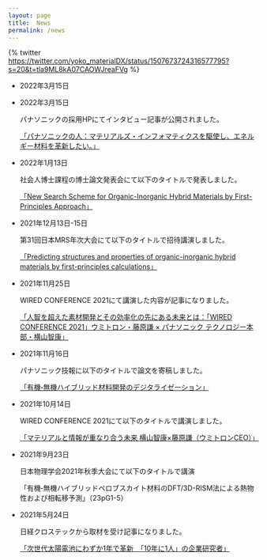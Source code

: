 ```yaml
---
layout: page
title:  News
permalink: /news
---
```


{% twitter https://twitter.com/yoko_materialDX/status/1507673724316577795?s=20&t=tla9ML8kA07CAOWJreaFVg %}

- 2022年3月15日

- 2022年3月15日

	パナソニックの採用HPにてインタビュー記事が公開されました。

	[「パナソニックの人：マテリアルズ・インフォマティクスを駆使し、エネルギー材料を革新したい。」](https://recruit.jpn.panasonic.com/person/t_yokoyama.html)

- 2022年1月13日

	社会人博士課程の博士論文発表会にて以下のタイトルで発表しました。

	[「New Search Scheme for Organic-Inorganic Hybrid Materials by First-Principles Approach」](https://educ.titech.ac.jp/mat/event_information/2021/061678.html)

- 2021年12月13日-15日

	第31回日本MRS年次大会にて以下のタイトルで招待講演しました。

	[「Predicting structures and properties of organic-inorganic hybrid materials by first-principles calculations」](https://www.mrs-j.org/meeting2021/jp/prg/programList_oral.php?id=C)

- 2021年11月25日

	WIRED CONFERENCE 2021にて講演した内容が記事になりました。

	[「人智を超えた素材開発とその効率化の先にある未来とは：「WIRED CONFERENCE 2021」ウミトロン・藤原謙 × パナソニック テクノロジー本部・横山智康」](https://wired.jp/2021/11/25/wired-conference-2021-panasonic-ws/)

- 2021年11月16日

	パナソニック技報に以下のタイトルで論文を寄稿しました。

	[「有機‐無機ハイブリッド材料開発のデジタライゼーション」](https://www.panasonic.com/jp/corporate/technology-design/ptj/v6702-gaiyo.html#section01_15)

- 2021年10月14日

	WIRED CONFERENCE 2021にて以下のタイトルで講演しました。

	[「マテリアルと情報が重なり合う未来 横山智康×藤原謙（ウミトロンCEO）」](https://wired.jp/future-re-generative-2021/)


- 2021年9月23日

	日本物理学会2021年秋季大会にて以下のタイトルで講演

	「有機‐無機ハイブリッドペロブスカイト材料のDFT/3D-RISM法による熱物性および相転移予測」（23pG1-5）

- 2021年5月24日

	日経クロステックから取材を受け記事になりました。

	[「次世代太陽電池にわずか1年で革新　「10年に1人」の企業研究者」](https://xtech.nikkei.com/atcl/nxt/column/18/01620/052000007/)



